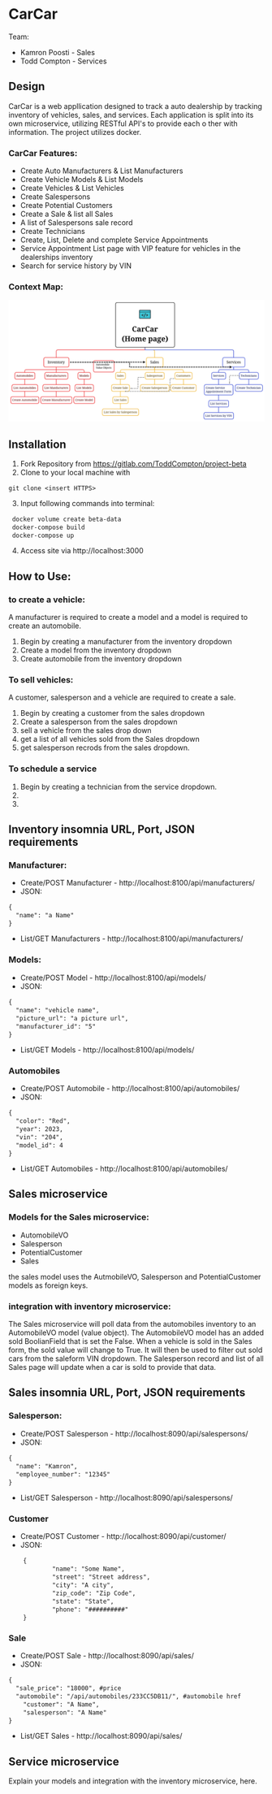 # CarCar

Team:

* Kamron Poosti - Sales
* Todd Compton - Services

## Design

CarCar is a web appllication designed to track a auto dealership by tracking inventory of vehicles, sales, and services. Each application is split into its own microservice, utilizing RESTful API's to provide each o ther with information. The project utilizes docker.

### CarCar Features:
* Create Auto Manufacturers & List Manufacturers
* Create Vehicle Models & List Models
* Create Vehicles & List Vehicles
* Create Salespersons
* Create Potential Customers
* Create a Sale & list all Sales
* A list of Salespersons sale record
* Create Technicians
* Create, List, Delete and complete Service Appointments
* Service Appointment List page with VIP feature for vehicles in the dealerships inventory
* Search for service history by VIN

### Context Map:
![Alt text](README_image/image.png)

## Installation
1. Fork Repository from https://gitlab.com/ToddCompton/project-beta
2. Clone to your local machine with
```
git clone <insert HTTPS>
```
3. Input following commands into terminal:
```
 docker volume create beta-data
 docker-compose build
 docker-compose up
```
4. Access site via http://localhost:3000

## How to Use:
### to create a vehicle:
A manufacturer is required to create a model and a model is required to create an automobile.
1. Begin by creating a manufacturer from the inventory dropdown
2. Create a model from the inventory dropdown
3. Create automobile from the inventory dropdown

### To sell vehicles:
A customer, salesperson and a vehicle are required to create a sale.
1. Begin by creating a customer from the sales dropdown
2. Create a salesperson from the sales dropdown
3. sell a vehicle from the sales drop down
4. get a list of all vehicles sold from the Sales dropdown
5. get salesperson recrods from the sales dropdown.

### To schedule a service
1. Begin by creating a technician from the service dropdown.
2.
3.

## Inventory insomnia URL, Port, JSON requirements
### Manufacturer:
* Create/POST Manufacturer - http://localhost:8100/api/manufacturers/
* JSON:
```
{
  "name": "a Name"
}
```
* List/GET Manufacturers - http://localhost:8100/api/manufacturers/

### Models:
* Create/POST Model - 	http://localhost:8100/api/models/
* JSON:
```
{
  "name": "vehicle name",
  "picture_url": "a picture url",
  "manufacturer_id": "5"
}
```
* List/GET Models - http://localhost:8100/api/models/

### Automobiles
* Create/POST Automobile - http://localhost:8100/api/automobiles/
* JSON:
```
{
  "color": "Red",
  "year": 2023,
  "vin": "204",
  "model_id": 4
}
```
* List/GET Automobiles - http://localhost:8100/api/automobiles/

## Sales microservice
### Models for the Sales microservice:
* AutomobileVO
* Salesperson
* PotentialCustomer
* Sales

the sales model uses the AutmobileVO, Salesperson and PotentialCustomer models as foreign keys.

### integration with inventory microservice:
The Sales microservice will poll data from the automobiles inventory to an AutomobileVO model (value object). The AutomobileVO model has an added sold BoolianField that is set the False. When a vehicle is sold in the Sales form, the sold value will change to True. It will then be used to filter out sold cars from the saleform VIN dropdown. The Salesperson record and list of all Sales page will update when a car is sold to provide that data.

## Sales insomnia URL, Port, JSON requirements
### Salesperson:
* Create/POST Salesperson - http://localhost:8090/api/salespersons/
* JSON:
```
{
  "name": "Kamron",
  "employee_number": "12345"
}
```
* List/GET Salesperson - http://localhost:8090/api/salespersons/

### Customer
* Create/POST Customer - http://localhost:8090/api/customer/
* JSON:
```
	{
			"name": "Some Name",
			"street": "Street address",
			"city": "A city",
			"zip_code": "Zip Code",
			"state": "State",
			"phone": "##########"
	}
```
### Sale
* Create/POST Sale - http://localhost:8090/api/sales/
* JSON:
```
{
  "sale_price": "18000", #price
  "automobile": "/api/automobiles/233CC5DB11/", #automobile href
	"customer": "A Name",
	"salesperson": "A Name"
}
```
* List/GET Sales - http://localhost:8090/api/sales/

## Service microservice

Explain your models and integration with the inventory
microservice, here.